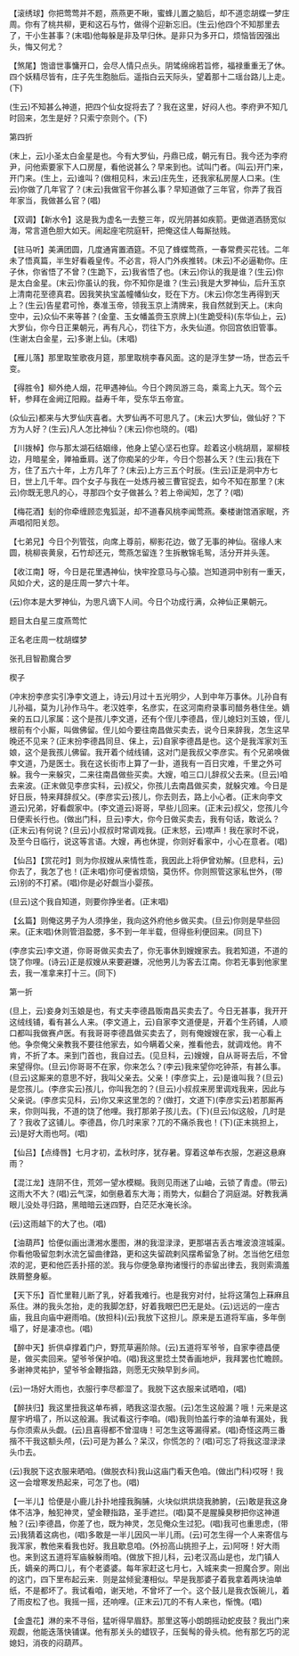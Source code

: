 <!-- { "loadSidebar": true } -->
【滚绣球】你把莺莺并不题，燕燕更不瞅，蜜蜂儿置之脑后，却不道恋胡蝶一梦庄周。你有了桃共柳，更和这石与竹，做得个迎新忘旧。(生云)他四个不知那里去了，干小生甚事？(末唱)他每躲是非及早归休。是非只为多开口，烦恼皆因强出头，悔又何尤？

【煞尾】饱谙世事慵开口，会尽人情只点头。阴骘绵绵若旨修，福禄重重无了休。四个妖精尽皆有，庄子先生胞胎后。遥指白云天际头，望着那十二瑶台路儿上走。(下)

(生云)不知甚么神道，把四个仙女捉将去了？我在这里，好闷人也。李府尹不知几时回来，怎生是好？只索宁奈则个。(下)

第四折

(末上，云)小圣太白金星是也。今有大罗仙，丹鼎已成，朝元有日。我今还为李府尹，问他索要家下人口房屋，看他说甚么？早来到也。试叫门者。(叫云)开门来，开门来。(生上，云)谁叫？(做相见科，末云)庄先生，还我家私房屋人口来。(生云)你做了几年官了？(末云)我做官干你甚么事？早知道做了三年官，你弄了我百年家当，我做甚么官？(唱)

【双调】【新水令】这是我为虚名一去整三年，叹光阴甚如疾箭。更做道酒肠宽似海，常言道色胆大如天。闹起座宅院庭轩，把俺这佳人每厮挞贱。

【驻马听】美满团圆，几度通宵置酒筵。不见了蜂蝶莺燕，一春常费买花钱。二年未了悟真篇，半生好看羲皇传。不必言，将人门外疾推转。(末云)不必逼勒你。庄子休，你省悟了不曾？(生跪下，云)我省悟了也。(末云)你认的我是谁？(生云)你是太白金星。(末云)你虽认的我，你不知你是谁？(生云)我是大罗神仙，后升玉京上清南花至德真君。因我笑执宝盖幢幡仙女，贬在下方。(末云)你怎生再得到天上？(生云)告星君可怜，奏准玉帝，领我玉京上清牌来，我自然就到天上。(末向空中，云)众仙不来等甚？(金童、玉女幡盖赍玉京牌上)(生跪受科)(东华仙上，云)大罗仙，你今日正果朝元，再有凡心，罚往下方，永失仙道。你回宫依旧管事。(生谢太白金星，云)多谢上仙。(末唱)

【雁儿落】那里取笙歌夜月筵，那里取桃李春风面。这的是浮生梦一场，世态云千变。

【得胜令】柳外绝人烟，花甲遇神仙。今日个跨凤游三岛，乘鸾上九天。驾个云轩，参拜在金阙辽阳殿。益寿千年，受东华五帝宣。

(众仙云)都来与大罗仙庆喜者。大罗仙再不可思凡了。(末云)大罗仙，做仙好？下方为人好？(生云)凡人怎比神仙？(末云)你也晓的。(唱)

【川拨棹】你与那太湖石结姻缘，他身上望心坚石也穿。趁着这小桃胡扇，翠柳枝边，月暗星全，亸袖垂肩。送了你痴呆的少年，今日个怨甚么天？(生云)我在下方，住了五六十年，上方几年了？(末云)上方三五个时辰。(生云)正是洞中方七日，世上几千年。四个女子与我在一处炼丹被三曹官捉去，如今不知在那里？(末云)你既无思凡的心，寻那四个女子做甚么？若上帝闻知，怎了？(唱)

【梅花酒】刬的你牵缠顾恋鬼狐涎，却不道春风桃李闻莺燕。秦楼谢馆酒家眠，齐声唱彻阳关怨。

【七弟兄】今日个列管弦，向席上尊前，柳影花边，做了无事的神仙。宿缘人末圆，桃柳丧黄泉，石竹却还元，莺燕怎留连？生拆散锦毛鸳，活分开并头莲。

【收江南】呀，今日是花里遇神仙，快牢拴意马与心猿。岂知道洞中别有一重天，风如介犬，这的是庄周一梦六十年。

(云)你本是大罗神仙，为思凡谪下人间。今日个功成行满，众神仙正果朝元。

题目太白星三度燕莺忙

正名老庄周一枕胡蝶梦
　

张孔目智勘魔合罗

楔子

(冲末扮李彦实引净李文道上，诗云)月过十五光明少，人到中年万事休。儿孙自有儿孙福，莫为儿孙作马牛。老汉姓李，名彦实，在这河南府录事司醋务巷住坐。嫡亲的五口儿家属：这个是孩儿李文道，还有个侄儿李德昌，侄儿媳妇刘玉娘，侄儿根前有个小厮，叫做佛留。侄儿如今要往南昌做买卖去，说今日来辞我，怎生这早晚还不见来？(正末扮李德昌同旦、俫上，云)自家李德昌是也。这个是我浑家刘玉娘，这个是我孩儿佛留。我开着个绒线铺，这对门是我叔父李彦实。有个兄弟唤做李文道，乃是医士。我在这长街市上算了一卦，道我有一百日灾难，千里之外可躲。我今一来躲灾，二来往南昌做些买卖。大嫂，咱三口儿辞叔父去来。(旦云)咱去来波。(正末做见李彦实科，云)叔父，你孩儿去南昌做买卖，就躲灾难。今日是好日辰，特来拜辞叔父。(李彦实云)孩儿，你去则去，路上小心者。(正末向李文道云)兄弟，好看觑家中。(李文道云)哥哥，早些儿回来。(正末云)叔父，您孩儿今日便索长行也。(做出门科，旦云)李大，你今日做买卖去，我有句话，敢说么？(正末云)有何说？(旦云)小叔叔时常调戏我。(正末怒，云)噤声！我在家时不说，及至今日临行，说这等言语。大嫂，再也休提，你则好看家中，小心在意者。(唱)

【仙吕】【赏花时】则为你叔嫂从来情性乖，我因此上将伊曾劝解。(旦悲科，云)你去了，我怎了也！(正未唱)你可便省烦恼，莫伤怀。你则照管这家私世外，(带云)别的不打紧。(唱)你是必好觑当小婴孩。

(旦云)这个我自知道，则要你挣坐者。(正末唱)

【幺篇】则俺这男子为人须挣坐，我向这外府他乡做买卖。(旦云)你则是早些回来。(正末唱)休则管泪盈腮，多不到一年半载，但得些利便回来。(同旦下)

(李彦实云)李文道，你哥哥做买卖去了，你无事休到嫂嫂家去。我若知道，不道的饶了你哩。(诗云)正是叔嫂从来要避嫌，况他男儿为客去江南。你若无事到他家里去，我一准拿来打十三。(同下)

第一折

(旦上，云)妾身刘玉娘是也，有丈夫李德昌贩南昌买卖去了。今日无甚事，我开开这绒线铺，看有甚么人来。(李文道上，云)自家李文道便是，开着个生药铺，人顺口都叫我做赛卢医。有我哥哥李德昌做买卖去了，则有俺嫂嫂在家，我一心看上他。争奈俺父亲教我不要往他家去，如今瞒着父亲，推看他去，就调戏他。肯不肯，不折了本。来到门首也，我自过去。(见旦科，云)嫂嫂，自从哥哥去后，不曾来望得你。(旦云)你哥哥不在家，你来怎么？(李云)我来望你吃钟茶，有甚么事。(旦云)这厮来的意思不好，我叫父亲去。父亲！(李彦实上，云)是谁叫我？(旦云)是您孩儿。(李彦实云)孩儿，你叫我怎的？(旦云)小叔叔来房里调戏我来，因此与父亲说。(李彦实见科，云)你又来这里怎的？(做打，文道下)(李彦实云)若那厮再来，你则叫我，不道的饶了他哩。我打那弟子孩儿去。(下)(旦云)似这般，几时是了？我收了这铺儿。李德昌，你几时来家？兀的不痛杀我也！(下)(正末挑担上，云)是好大雨也呵。(唱)

【仙吕】【点绛唇】七月才初，孟秋时序，犹存暑。穿着这单布衣服，怎避这悬麻雨？

【混江龙】连阴不住，荒郊一望水模糊。我则见雨迷了山岫，云锁了青虚。(带云)这雨大不大？(唱)云气深，如倒悬着东大海；雨势大，似翻合了洞庭湖。好教我满眼儿没处寻归路，黑暗暗云迷四野，白茫茫水淹长涂。

(云)这雨越下的大了也。(唱)

【油葫芦】恰便似画出潇湘水墨图，淋的我湿渌渌，更那堪吉丢古堆波浪渲城渠。你看他吸留忽刺水流乞留曲律路，更和这失留疏剌风摆希留急了树。怎当他乞纽忽浓的泥，更和他匹丢扑搭的淤。我与你便急章拘诸慢行的赤留出律去，我则索滴羞跌屑整身躯。

【天下乐】百忙里鞋儿断了乳，好着我难行。也是我穷对付，扯将这蒲包上菻麻且系住。淋的我头怎抬，走的我脚怎舒，好着我眼巴巴无是处。(云)远远的一座古庙，我且向庙中避雨咱。(放担科)(云)我放下这担儿。原来是五道将军庙，多年倒塌了，好是凄凉也。(唱)

【醉中天】折供卓撑着门户，野荒草遍阶除。(云)五道将军爷爷，自家李德昌便是，做买卖回来。望爷爷保护咱。(唱)我这里捻土焚香画地炉，我拜罢也忙瞻顾。多谢神灵祐护，望爷爷金鞭指路，则愿无灾殃早到乡间。

(云)一场好大雨也，衣服行李尽都湿了。我脱下这衣服来试晒咱，(唱)

【醉扶归】我这里扭我这单布裤，晒我这湿衣服。(云)怎生这般漏？哦！元来是这屋宇坍塌了，所以这般漏。我试看这行李咱。(唱)我则怕盖行李的油单有漏处，我与你须索从头觑。(云)且喜得都不曾湿嗨！可怎生这等漏得紧。(唱)奇怪这两三番揩不干我这额头颅，(云)可是为甚么？呆汉，你慌怎的？(唱)可忘了将我这湿渌渌头巾去。

(云)我脱下这衣服来晒咱。(做脱衣科)我山这庙门看天色咱。(做出门科)哎呀！我这一会增寒发热起来，可怎了也。(唱)

【一半儿】恰便是小鹿儿扑扑地撞我胸脯，火块似烘烘烧我肺腑，(云)敢是我这身体不洁净，触犯神灵，望金鞭指路，圣手遮拦。(唱)莫不是腥臊臭秽把你这神道触？(云)李德昌，你差了也，既为神灵，怎见俺众生过犯。(唱)我可也重思虑，(带云)我猜着这病也，(唱)多敢是一半儿因风一半儿雨。(云)可怎生得一个人来寄信与我浑家，教他来看我也好。我且歇息咱。(外扮高山挑担子上，云)阿呀！好大雨也。来到这五道将军庙躲躲雨咱。(做放下担儿科，云)老汉高山是也，龙门镇人氏，嫡亲的两口儿，有个老婆婆。每年家赶这七月七，入城来卖一担魔合罗。刚出的这门，四下里布起云来．则是盆倾瓮瀽相似。早是我那婆子着我拿着两块油单纸，不是都坏了。我试看咱，谢天地，不曾坏了一个。这个鼓儿是我衣饭碗儿，着了雨皮松了也。我摇一摇，还响哩。(正末云)兀的不有人来也，惭愧。(唱)

【金盏花】淋的来不寻俗，猛听得早眉舒。那里这等小朗朗摇动蛇皮鼓？我出门来观觑，他能迭落快铺谋。他有那关头的蜡钗子，压鬓髩的骨头梳。他有那乞巧的泥媳妇，消夜的闷葫芦。

